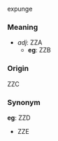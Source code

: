 expunge
### Meaning
+ _adj_: ZZA
    + __eg__: ZZB

### Origin

ZZC

### Synonym

__eg__: ZZD

+ ZZE


